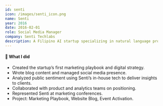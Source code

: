 ```yaml
---
id: senti
icon: /images/senti_icon.png
name: Senti
year: 2016
date: 2016-02-01
role: Social Media Manager
company: Senti Techlabs
description: A Filipino AI startup specializing in natural language processing and sentiment analysis tailored to local languages and dialects.
---
```


#### 🔧 What I did

- Created the startup’s first marketing playbook and digital strategy.
- Wrote blog content and managed social media presence.
- Analyzed public sentiment using Senti’s in-house tech to deliver insights to clients.
- Collaborated with product and analytics teams on positioning.
- Represented Senti at marketing conferences.
- Project: Marketing Playbook, Website Blog, Event Activation.